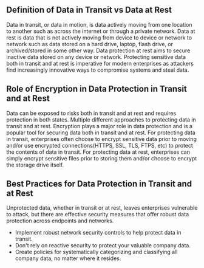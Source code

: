 ## Definition of Data in Transit vs Data at Rest
Data in transit, or data in motion, is data actively moving from one location to another such as across the internet or through a private network.
Data at rest is data that is not actively moving from device to device or network to network such as data stored on a hard drive, laptop, flash drive, or archived/stored in some other way. Data protection at rest aims to secure inactive data stored on any device or network.
Protecting sensitive data both in transit and at rest is imperative for modern enterprises as attackers find increasingly innovative ways to compromise systems and steal data.

## Role of Encryption in Data Protection in Transit and at Rest
Data can be exposed to risks both in transit and at rest and requires protection in both states. Multiple different approaches to protecting data in transit and at rest. Encryption plays a major role in data protection and is a popular tool for securing data both in transit and at rest.
For protecting data in transit, enterprises often choose to encrypt sensitive data prior to moving and/or use encrypted connections(HTTPS, SSL, TLS, FTPS, etc) to protect the contents of data in transit.
For protecting data at rest, enterprises can simply encrypt sensitive files prior to storing them and/or choose to encrypt the storage drive itself.

## Best Practices for Data Protection in Transit and at Rest
Unprotected data, whether in transit or at rest, leaves enterprises vulnerable to attack, but there are effective security measures that offer robust data protection across endpoints and networks.
* Implement robust network security controls to help protect data in transit.
* Don't rely on reactive security to protect your valuable company data.
* Create policies for systematically categorizing and classifying all company data, no matter where it resides.
